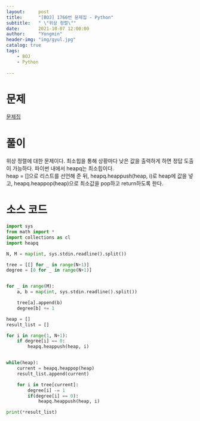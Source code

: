 ```yaml
---
layout:     post
title:      "[BOJ] 1766번 문제집 - Python"
subtitle:   " \"위상 정렬\""
date:       2021-10-07 12:00:00
author:     "Yongmin"
header-img: "img/gyul.jpg"
catalog: true
tags:
    - BOJ
    - Python
  
---
```


# 문제
[문제집](https://www.acmicpc.net/problem/1766)

# 풀이

위상 정렬에 대한 문제이다. 최소힙을 통해 상황마다 낮은 값을 출력하게 하면 정답 도출이 가능하다. 파이썬 내에서 heapq는 최소힙이다.  
heap = []으로 리스트를 선언해 준 뒤, heapq.heappush(heap, i)로 heap에 값을 넣고, heapq.heappop(heap)으로 최소값을 pop하고 return하도록 한다.  

# 소스 코드

```python
import sys
from math import *
import collections as cl
import heapq

N, M = map(int, sys.stdin.readline().split())

tree = [[] for _ in range(N+1)]
degree = [0 for _ in range(N+1)]


for _ in range(M):
    a, b = map(int, sys.stdin.readline().split())

    tree[a].append(b)
    degree[b] += 1

heap = []
result_list = []

for i in range(1, N+1):
    if degree[i] == 0:
        heapq.heappush(heap, i)


while(heap):
    current = heapq.heappop(heap)
    result_list.append(current)

    for i in tree[current]:
        degree[i] -= 1
        if(degree[i] == 0):
            heapq.heappush(heap, i)

print(*result_list)

```
